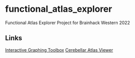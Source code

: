 # functional_atlas_explorer
Functional Atlas Explorer Project for Brainhack Western 2022

## Links
[Interactive Graphing Toolbox](https://dash.plotly.com/interactive-graphing)
[Cerebellar Atlas Viewer](https://www.diedrichsenlab.org/imaging/AtlasViewer/index.htm)